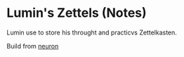 # Lumin's Zettels (Notes)

Lumin use to store his throught and practicvs Zettelkasten.

Build from [neuron]

[neuron]: https://neuron.zettel.page
[examples]: https://neuron.zettel.page/examples
[linking]: https://neuron.zettel.page/linking
[create]: https://neuron.zettel.page/create
